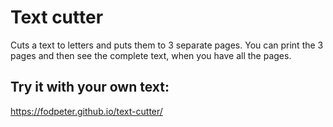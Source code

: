 # Text cutter

Cuts a text to letters and puts them to 3 separate pages.
You can print the 3 pages and then see the complete text, when you have all the pages.

## Try it with your own text:
https://fodpeter.github.io/text-cutter/
